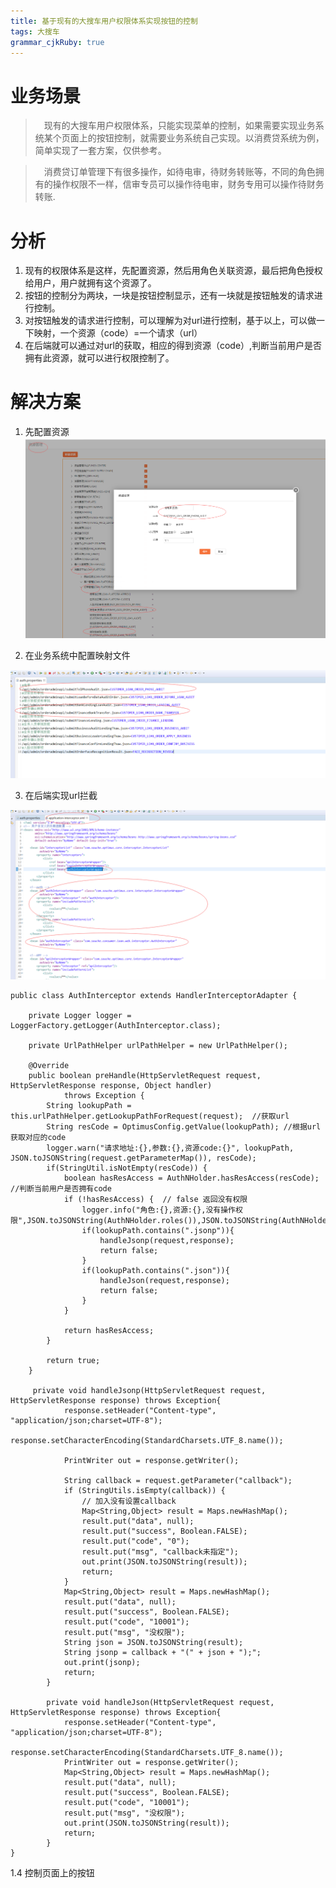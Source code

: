 ```yaml
---
title: 基于现有的大搜车用户权限体系实现按钮的控制
tags: 大搜车
grammar_cjkRuby: true
---
```








# 业务场景
> &ensp;&ensp;现有的大搜车用户权限体系，只能实现菜单的控制，如果需要实现业务系统某个页面上的按钮控制，就需要业务系统自己实现。以消费贷系统为例，简单实现了一套方案，仅供参考。

> &ensp;&ensp;消费贷订单管理下有很多操作，如待电审，待财务转账等，不同的角色拥有的操作权限不一样，信审专员可以操作待电审，财务专用可以操作待财务转账.
    
# 分析
1.	现有的权限体系是这样，先配置资源，然后用角色关联资源，最后把角色授权给用户，用户就拥有这个资源了。
2.	按钮的控制分为两块，一块是按钮控制显示，还有一块就是按钮触发的请求进行控制。
3.	对按钮触发的请求进行控制，可以理解为对url进行控制，基于以上，可以做一下映射，一个资源（code）=一个请求（url）
4.	在后端就可以通过对url的获取，相应的得到资源（code）,判断当前用户是否拥有此资源，就可以进行权限控制了。


# 解决方案
  1. 先配置资源
![enter description here][1]


  
 2. 在业务系统中配置映射文件

![enter description here][2]


  
  3. 在后端实现url拦截

![enter description here][3]



	public class AuthInterceptor extends HandlerInterceptorAdapter {

		private Logger logger = LoggerFactory.getLogger(AuthInterceptor.class);

		private UrlPathHelper urlPathHelper = new UrlPathHelper();

		@Override
		public boolean preHandle(HttpServletRequest request, HttpServletResponse response, Object handler)
				throws Exception {
			String lookupPath = this.urlPathHelper.getLookupPathForRequest(request);  //获取url
			String resCode = OptimusConfig.getValue(lookupPath); //根据url获取对应的code
			logger.warn("请求地址:{},参数:{},资源code:{}", lookupPath, JSON.toJSONString(request.getParameterMap()), resCode);
			if(StringUtil.isNotEmpty(resCode)) {
				boolean hasResAccess = AuthNHolder.hasResAccess(resCode); //判断当前用户是否拥有code
				if (!hasResAccess) {  // false 返回没有权限
					logger.info("角色:{},资源:{},没有操作权限",JSON.toJSONString(AuthNHolder.roles()),JSON.toJSONString(AuthNHolder.resources()));
					if(lookupPath.contains(".jsonp")){
						handleJsonp(request,response);
						return false;
					}
					if(lookupPath.contains(".json")){
						handleJson(request,response);
						return false;
					}
				}

				return hasResAccess;
			}

			return true;
		}

		 private void handleJsonp(HttpServletRequest request, HttpServletResponse response) throws Exception{
				response.setHeader("Content-type", "application/json;charset=UTF-8");
				response.setCharacterEncoding(StandardCharsets.UTF_8.name());

				PrintWriter out = response.getWriter();

				String callback = request.getParameter("callback");
				if (StringUtils.isEmpty(callback)) {
					// 加入没有设置callback
					Map<String,Object> result = Maps.newHashMap();
					result.put("data", null);
					result.put("success", Boolean.FALSE);
					result.put("code", "0");
					result.put("msg", "callback未指定");
					out.print(JSON.toJSONString(result));
					return;
				}
				Map<String,Object> result = Maps.newHashMap();
				result.put("data", null);
				result.put("success", Boolean.FALSE);
				result.put("code", "10001");
				result.put("msg", "没权限");
				String json = JSON.toJSONString(result);
				String jsonp = callback + "(" + json + ");";
				out.print(jsonp);
				return;
			}

			private void handleJson(HttpServletRequest request, HttpServletResponse response) throws Exception{
				response.setHeader("Content-type", "application/json;charset=UTF-8");
				response.setCharacterEncoding(StandardCharsets.UTF_8.name());
				PrintWriter out = response.getWriter();
				Map<String,Object> result = Maps.newHashMap();
				result.put("data", null);
				result.put("success", Boolean.FALSE);
				result.put("code", "10001");
				result.put("msg", "没权限");
				out.print(JSON.toJSONString(result));
				return;
			}
	}
		
1.4	 控制页面上的按钮



  [1]: ./images/1.png "1"
  [2]: ./images/2.png "2"
  [3]: ./images/3.png "3"
  
  